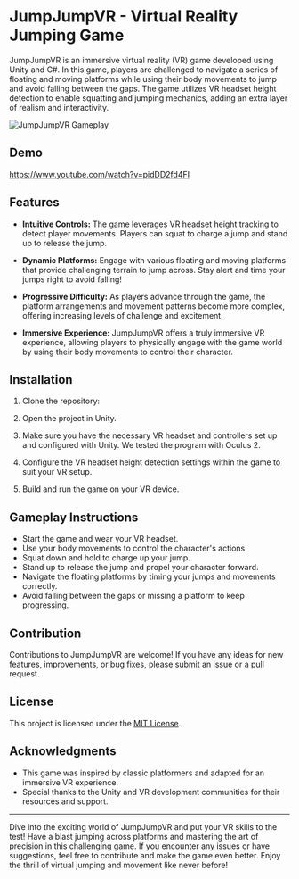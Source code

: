# JumpJumpVR - Virtual Reality Jumping Game

JumpJumpVR is an immersive virtual reality (VR) game developed using Unity and C#. In this game, players are challenged to navigate a series of floating and moving platforms while using their body movements to jump and avoid falling between the gaps. The game utilizes VR headset height detection to enable squatting and jumping mechanics, adding an extra layer of realism and interactivity.

![JumpJumpVR Gameplay](Screenshot.png)

## Demo
https://www.youtube.com/watch?v=pidDD2fd4FI

## Features

- **Intuitive Controls:** The game leverages VR headset height tracking to detect player movements. Players can squat to charge a jump and stand up to release the jump.

- **Dynamic Platforms:** Engage with various floating and moving platforms that provide challenging terrain to jump across. Stay alert and time your jumps right to avoid falling!

- **Progressive Difficulty:** As players advance through the game, the platform arrangements and movement patterns become more complex, offering increasing levels of challenge and excitement.

- **Immersive Experience:** JumpJumpVR offers a truly immersive VR experience, allowing players to physically engage with the game world by using their body movements to control their character.

## Installation

1. Clone the repository:

2. Open the project in Unity.

3. Make sure you have the necessary VR headset and controllers set up and configured with Unity. We tested the program with Oculus 2. 

4. Configure the VR headset height detection settings within the game to suit your VR setup.

5. Build and run the game on your VR device.

## Gameplay Instructions

- Start the game and wear your VR headset.
- Use your body movements to control the character's actions.
- Squat down and hold to charge up your jump.
- Stand up to release the jump and propel your character forward.
- Navigate the floating platforms by timing your jumps and movements correctly.
- Avoid falling between the gaps or missing a platform to keep progressing.

## Contribution

Contributions to JumpJumpVR are welcome! If you have any ideas for new features, improvements, or bug fixes, please submit an issue or a pull request.

## License

This project is licensed under the [MIT License](LICENSE).

## Acknowledgments

- This game was inspired by classic platformers and adapted for an immersive VR experience.
- Special thanks to the Unity and VR development communities for their resources and support.

---

Dive into the exciting world of JumpJumpVR and put your VR skills to the test! Have a blast jumping across platforms and mastering the art of precision in this challenging game. If you encounter any issues or have suggestions, feel free to contribute and make the game even better. Enjoy the thrill of virtual jumping and movement like never before!
